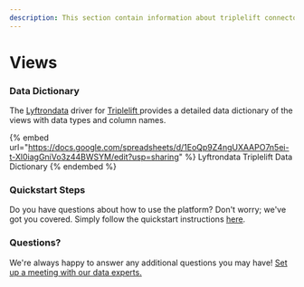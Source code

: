 ```yaml
---
description: This section contain information about triplelift connector views information
---
```


# Views

### Data Dictionary

The [Lyftrondata](https://www.lyftrondata.com/) driver for [Triplelift](https://www.lyftrondata.com/integration/Triplelift/)[ ](https://www.lyftrondata.com/integration/triplelift/)provides a detailed data dictionary of the views with data types and column names.

{% embed url="https://docs.google.com/spreadsheets/d/1EoQp9Z4ngUXAAPO7n5ei-t-Xl0iagGniVo3z44BWSYM/edit?usp=sharing" %}
Lyftrondata Triplelift Data Dictionary
{% endembed %}

### Quickstart Steps

Do you have questions about how to use the platform? Don't worry; we've got you covered. Simply follow the quickstart instructions [here](../../../../quickstart-steps.md).

### Questions? <a href="#questions" id="questions"></a>

We're always happy to answer any additional questions you may have! [Set up a meeting with our data experts.](https://www.lyftrondata.com/book-a-meeting/)


